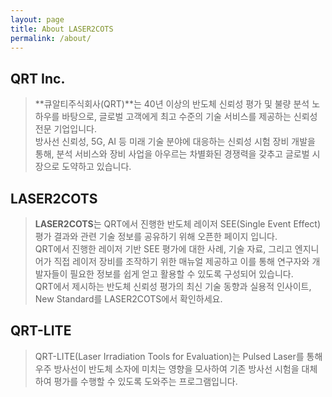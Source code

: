 ```yaml
---
layout: page
title: About LASER2COTS
permalink: /about/
---
```


## QRT Inc.
> **큐알티주식회사(QRT)**는 40년 이상의 반도체 신뢰성 평가 및 불량 분석 노하우를 바탕으로, 글로벌 고객에게 최고 수준의 기술 서비스를 제공하는 신뢰성 전문 기업입니다.  
방사선 신뢰성, 5G, AI 등 미래 기술 분야에 대응하는 신뢰성 시험 장비 개발을 통해, 분석 서비스와 장비 사업을 아우르는 차별화된 경쟁력을 갖추고 글로벌 시장으로 도약하고 있습니다.

## LASER2COTS
> **LASER2COTS**는 QRT에서 진행한 반도체 레이저 SEE(Single Event Effect) 평가 결과와 관련 기술 정보를 공유하기 위해 오픈한 페이지 입니다.  
QRT에서 진행한 레이저 기반 SEE 평가에 대한 사례, 기술 자료, 그리고 엔지니어가 직접 레이저 장비를 조작하기 위한 매뉴얼 제공하고 이를 통해 연구자와 개발자들이 필요한 정보를 쉽게 얻고 활용할 수 있도록 구성되어 있습니다.  
QRT에서 제시하는 반도체 신뢰성 평가의 최신 기술 동향과 실용적 인사이트, New Standard를 LASER2COTS에서 확인하세요.


## QRT-LITE
> QRT-LITE(Laser Irradiation Tools for Evaluation)는 Pulsed Laser를 통해 우주 방사선이 반도체 소자에 미치는 영향을 모사하여 기존 방사선 시험을 대체하여 평가를 수행할 수 있도록 도와주는 프로그램입니다.
